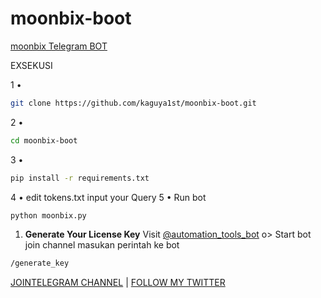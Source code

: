 # moonbix-boot
[moonbix Telegram BOT](https://t.me/Binance_Moonbix_bot/start?startApp=ref_5125640256&amp;startapp=ref_5125640256&amp;utm_medium=web_share_copy)

EXSEKUSI

1 •
```BASH
git clone https://github.com/kaguya1st/moonbix-boot.git
```
2 •
```bash
cd moonbix-boot
```
3 • 
```bash
pip install -r requirements.txt
```
4 • edit tokens.txt  input your Query 
5 • Run bot
```bash
python moonbix.py
```
1. **Generate Your License Key**
   Visit [@automation_tools_bot](https://t.me/automation_tools_bot) o>
   Start bot join channel masukan perintah ke bot
```bash
/generate_key
```
[ JOINTELEGRAM CHANNEL](https://t.me/Pumpbtcxyz)
| [FOLLOW MY TWITTER](https://x.com/Nhia1st)
    

